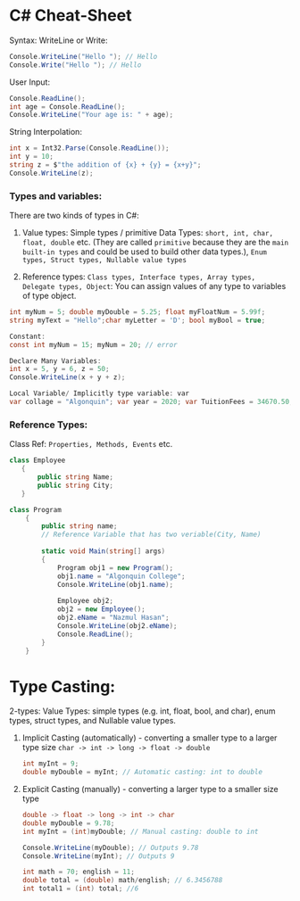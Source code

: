 # C# Cheat-Sheet

Syntax:
WriteLine or Write:
```c#
Console.WriteLine("Hello "); // Hello 
Console.Write("Hello "); // Hello 
```
User Input: 
```c#
Console.ReadLine();
int age = Console.ReadLine();
Console.WriteLine("Your age is: " + age);
```
String Interpolation:
```c#
int x = Int32.Parse(Console.ReadLine());
int y = 10;
string z = $"the addition of {x} + {y} = {x+y}"; 
Console.WriteLine(z);
```


### Types and variables:

There are two kinds of types in C#:
1.	Value types: 
Simple types / primitive Data Types: `short, int, char, float, double` etc. (They are called `primitive` because they 
are the `main built-in types` and could be used to build other data types.), `Enum types, Struct types, Nullable value types`

2.	Reference types: `Class types, Interface types, Array types, Delegate types, Object`: You can assign values of any type to variables of type object.
```c#
int myNum = 5; double myDouble = 5.25; float myFloatNum = 5.99f;
string myText = "Hello";char myLetter = 'D'; bool myBool = true;

Constant:
const int myNum = 15; myNum = 20; // error

Declare Many Variables:
int x = 5, y = 6, z = 50;
Console.WriteLine(x + y + z);

Local Variable/ Implicitly type variable: var
var collage = "Algonquin"; var year = 2020; var TuitionFees = 34670.50;
```
### Reference Types:

Class Ref: `Properties, Methods, Events` etc.
```c#
class Employee
   {
       public string Name;
       public string City;
   }

class Program
    {
        public string name;    
        // Reference Variable that has two veriable(City, Name) 
        
        static void Main(string[] args)
        {
            Program obj1 = new Program();
            obj1.name = "Algonquin College";
            Console.WriteLine(obj1.name);
 
            Employee obj2;
            obj2 = new Employee();
            obj2.eName = "Nazmul Hasan";
            Console.WriteLine(obj2.eName);
            Console.ReadLine();
        }
    }
```
# Type Casting:
2-types:
Value Types:
simple types (e.g. int, float, bool, and char), enum types, struct types, and Nullable value types.
1.	Implicit Casting (automatically) - converting a smaller type to a larger type size `char -> int -> long -> float -> double`
    ```c#
    int myInt = 9;
    double myDouble = myInt; // Automatic casting: int to double
    ```
2.	Explicit Casting (manually) - converting a larger type to a smaller size type
       ```c#
       double -> float -> long -> int -> char
       double myDouble = 9.78;
       int myInt = (int)myDouble; // Manual casting: double to int

       Console.WriteLine(myDouble); // Outputs 9.78
       Console.WriteLine(myInt); // Outputs 9

       int math = 70; english = 11;
       double total = (double) math/english; // 6.3456788
       int total1 = (int) total; //6
    ```

